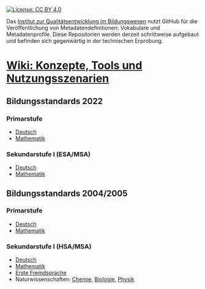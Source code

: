 [![License: CC BY 4.0](https://img.shields.io/badge/License-CC%20BY%204.0-lightgrey.svg)](https://creativecommons.org/licenses/by-sa/4.0/)

Das [Institut zur Qualitätsentwicklung im Bildungswesen](https://www.iqb.hu-berlin.de) nutzt GitHub für die Veröffentlichung von Metadatendefinitionen: Vokabulare und Metadatenprofile. Diese Repositorien werden derzeit schrittweise aufgebaut und befinden sich gegenwärtig in der technischen Erprobung.

# [Wiki: Konzepte, Tools und Nutzungsszenarien](https://github.com/iqb-vocabs/iqb-vocabs.github.io/wiki)

## Bildungsstandards 2022
### Primarstufe

* [Deutsch](https://github.com/iqb-vocabs/Bildungsstandard2022-Deutsch-Primar)
* [Mathematik](https://github.com/iqb-vocabs/Bildungsstandard2022-Mathe-Primar)

### Sekundarstufe I (ESA/MSA)

* [Deutsch](https://github.com/iqb-vocabs/Bildungsstandard2022-Deutsch-Sek1)
* [Mathematik](https://github.com/iqb-vocabs/Bildungsstandard2022-Mathe-Sek1)


## Bildungsstandards 2004/2005
### Primarstufe

* [Deutsch](https://github.com/iqb-vocabs/Bildungsstandard-Deutsch-Primar)
* [Mathematik](https://github.com/iqb-vocabs/Bildungsstandard-Mathe-Primar)

### Sekundarstufe I (HSA/MSA)

* [Deutsch](https://github.com/iqb-vocabs/Bildungsstandard-Deutsch-Sek-I)
* [Mathematik](https://github.com/iqb-vocabs/Bildungsstandard-Mathe-Sek1)
* [Erste Fremdsprache](https://github.com/iqb-vocabs/Bildungsstandard-Fremdsprachen-Sek1)
* Naturwissenschaften: [Chemie](https://github.com/iqb-vocabs/Bildungsstandard-Chemie-Sek1), [Biologie](https://github.com/iqb-vocabs/Bildungsstandard-Biologie-Sek1), [Physik](https://github.com/iqb-vocabs/Bildungsstandard-Physik-Sek1)
